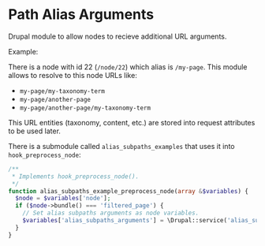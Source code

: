 # Path Alias Arguments

Drupal module to allow nodes to recieve additional URL arguments.

Example:

There is a node with id 22 (`/node/22`) which alias is `/my-page`.
This module allows to resolve to this node URLs like:
- `my-page/my-taxonomy-term`
- `my-page/another-page`
- `my-page/another-page/my-taxonomy-term`

This URL entities (taxonomy, content, etc.) are stored into request attributes to be used later.

There is a submodule called `alias_subpaths_examples` that uses it into `hook_preprocess_node`:

```php
/**
 * Implements hook_preprocess_node().
 */
function alias_subpaths_example_preprocess_node(array &$variables) {
  $node = $variables['node'];
  if ($node->bundle() === 'filtered_page') {
    // Set alias subpaths arguments as node variables.
    $variables['alias_subpaths_arguments'] = \Drupal::service('alias_subpaths.context_manager')->getContextBag();
  }
}
```
